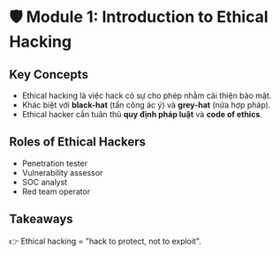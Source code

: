 # 🛡️ Module 1: Introduction to Ethical Hacking

## Key Concepts
- Ethical hacking là việc hack có sự cho phép nhằm cải thiện bảo mật.
- Khác biệt với **black-hat** (tấn công ác ý) và **grey-hat** (nửa hợp pháp).
- Ethical hacker cần tuân thủ **quy định pháp luật** và **code of ethics**.

## Roles of Ethical Hackers
- Penetration tester
- Vulnerability assessor
- SOC analyst
- Red team operator

## Takeaways
👉 Ethical hacking = "hack to protect, not to exploit".

